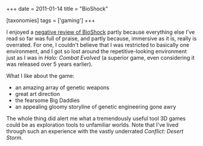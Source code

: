 +++
date = 2011-01-14
title = "BioShock"

[taxonomies]
tags = ['gaming']
+++

I enjoyed a [negative review of BioShock] partly because everything else
I've read so far was full of praise, and partly because, immersive as
it is, really is overrated. For one, I couldn't believe that I was
restricted to basically one environment, and I got so lost around the
repetitive-looking environment just as I was in *Halo: Combat Evolved*
(a superior game, even considering it was released over 5 years
earlier).

What I like about the game:

-   an amazing array of genetic weapons
-   great art direction
-   the fearsome Big Daddies
-   an appealing gloomy storyline of genetic engineering gone awry

The whole thing did alert me what a tremendously useful tool 3D games
could be as exploration tools to unfamiliar worlds. Note that I've
lived through such an experience with the vastly underrated *Conflict:
Desert Storm*.

  [negative review of BioShock]: http://www.wired.com/gamelife/2008/02/ken-levine-how
